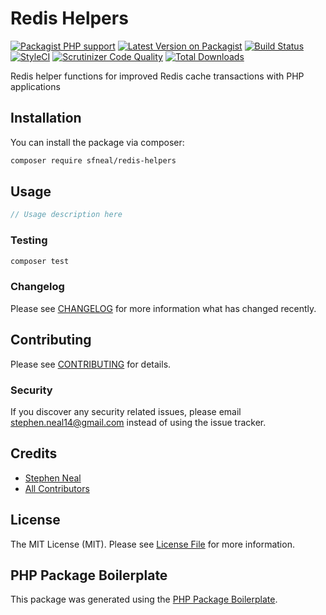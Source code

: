 # Redis Helpers

[![Packagist PHP support](https://img.shields.io/packagist/php-v/sfneal/redis-helpers)](https://packagist.org/packages/sfneal/redis-helpers)
[![Latest Version on Packagist](https://img.shields.io/packagist/v/sfneal/redis-helpers.svg?style=flat-square)](https://packagist.org/packages/sfneal/redis-helpers)
[![Build Status](https://travis-ci.com/sfneal/redis-helpers.svg?branch=master&style=flat-square)](https://travis-ci.com/sfneal/redis-helpers)
[![StyleCI](https://github.styleci.io/repos/288488301/shield?branch=master)](https://github.styleci.io/repos/288488301?branch=master)
[![Scrutinizer Code Quality](https://scrutinizer-ci.com/g/sfneal/redis-helpers/badges/quality-score.png?b=master)](https://scrutinizer-ci.com/g/sfneal/redis-helpers/?branch=master)
[![Total Downloads](https://img.shields.io/packagist/dt/sfneal/redis-helpers.svg?style=flat-square)](https://packagist.org/packages/sfneal/redis-helpers)

Redis helper functions for improved Redis cache transactions with PHP applications



## Installation

You can install the package via composer:

```bash
composer require sfneal/redis-helpers
```

## Usage

``` php
// Usage description here
```

### Testing

``` bash
composer test
```

### Changelog

Please see [CHANGELOG](CHANGELOG.md) for more information what has changed recently.

## Contributing

Please see [CONTRIBUTING](CONTRIBUTING.md) for details.

### Security

If you discover any security related issues, please email stephen.neal14@gmail.com instead of using the issue tracker.

## Credits

- [Stephen Neal](https://github.com/sfneal)
- [All Contributors](../../contributors)

## License

The MIT License (MIT). Please see [License File](LICENSE.md) for more information.

## PHP Package Boilerplate

This package was generated using the [PHP Package Boilerplate](https://laravelpackageboilerplate.com).
